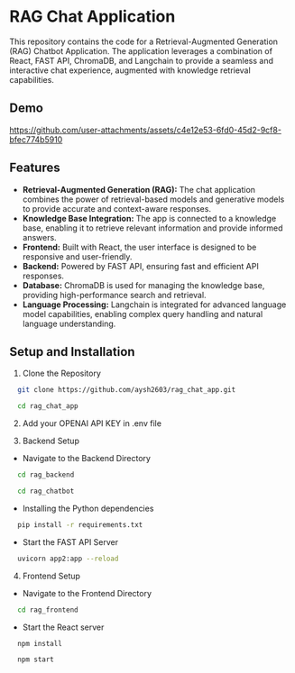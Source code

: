 # RAG Chat Application

This repository contains the code for a Retrieval-Augmented Generation (RAG) Chatbot Application. The application leverages a combination of React, FAST API, ChromaDB, and Langchain to provide a seamless and interactive chat experience, augmented with knowledge retrieval capabilities.

## Demo
https://github.com/user-attachments/assets/c4e12e53-6fd0-45d2-9cf8-bfec774b5910

## Features

- **Retrieval-Augmented Generation (RAG):** The chat application combines the power of retrieval-based models and generative models to provide accurate and context-aware responses.
- **Knowledge Base Integration:** The app is connected to a knowledge base, enabling it to retrieve relevant information and provide informed answers.
- **Frontend:** Built with React, the user interface is designed to be responsive and user-friendly.
- **Backend:** Powered by FAST API, ensuring fast and efficient API responses.
- **Database:** ChromaDB is used for managing the knowledge base, providing high-performance search and retrieval.
- **Language Processing:** Langchain is integrated for advanced language model capabilities, enabling complex query handling and natural language understanding.

## Setup and Installation

1. Clone the Repository

```bash
  git clone https://github.com/aysh2603/rag_chat_app.git
```
```bash
  cd rag_chat_app
```

2. Add your OPENAI API KEY in .env file

3. Backend Setup

- Navigate to the Backend Directory
```bash
  cd rag_backend
```
```bash
  cd rag_chatbot
```

- Installing the Python dependencies
```bash
  pip install -r requirements.txt
```

- Start the FAST API Server
```bash
  uvicorn app2:app --reload
```

4. Frontend Setup

- Navigate to the Frontend Directory
```bash
  cd rag_frontend
```

- Start the React server
```bash
  npm install
```
```bash
  npm start
```
